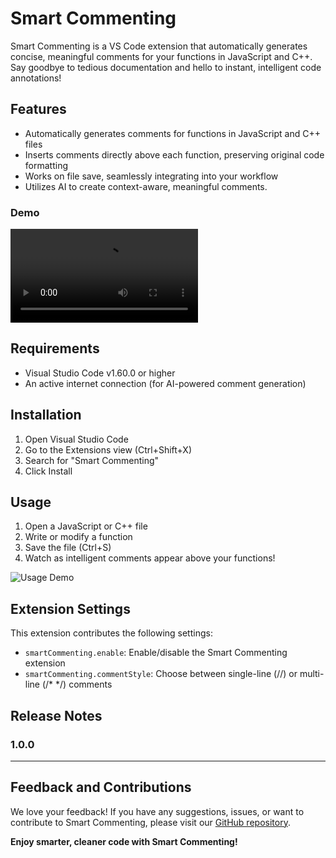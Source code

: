 # Smart Commenting

Smart Commenting is a VS Code extension that automatically generates concise, meaningful comments for your functions in JavaScript and C++. Say goodbye to tedious documentation and hello to instant, intelligent code annotations!

## Features

- Automatically generates comments for functions in JavaScript and C++ files
- Inserts comments directly above each function, preserving original code formatting
- Works on file save, seamlessly integrating into your workflow
- Utilizes AI to create context-aware, meaningful comments.

### Demo

![C++ Comment Generation](Demos/Demo.mp4)

## Requirements

- Visual Studio Code v1.60.0 or higher
- An active internet connection (for AI-powered comment generation)

## Installation

1. Open Visual Studio Code
2. Go to the Extensions view (Ctrl+Shift+X)
3. Search for "Smart Commenting"
4. Click Install

## Usage

1. Open a JavaScript or C++ file
2. Write or modify a function
3. Save the file (Ctrl+S)
4. Watch as intelligent comments appear above your functions!

![Usage Demo](images/usage-demo.gif)

## Extension Settings

This extension contributes the following settings:

- `smartCommenting.enable`: Enable/disable the Smart Commenting extension
- `smartCommenting.commentStyle`: Choose between single-line (//) or multi-line (/\* \*/) comments

## Release Notes

### 1.0.0

---

## Feedback and Contributions

We love your feedback! If you have any suggestions, issues, or want to contribute to Smart Commenting, please visit our [GitHub repository](https://github.com/yourusername/smart-commenting).

**Enjoy smarter, cleaner code with Smart Commenting!**
